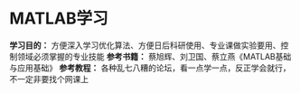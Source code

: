 # MATLAB学习

**学习目的：** 方便深入学习优化算法、方便日后科研使用、专业课做实验要用、控制领域必须掌握的专业技能
**参考书籍：** 蔡旭辉、刘卫国、蔡立燕《MATLAB基础与应用基础》
**参考教程：** 各种乱七八糟的论坛，看一点学一点，反正学会就行，不一定非要找个网课上
